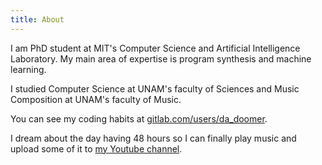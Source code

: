 ```yaml
---
title: About
---
```


I am PhD student at MIT's Computer Science and Artificial Intelligence
Laboratory. My main area of expertise is program synthesis and machine
learning.

I studied Computer Science at UNAM's faculty of Sciences and Music
Composition at UNAM's faculty of Music.

You can see my coding habits at [gitlab.com/users/da_doomer](https://gitlab.com/da_doomer).

I dream about the day having 48 hours so I can finally play music and upload some of it to [my Youtube channel](https://www.youtube.com/channel/UCLQL3JFR3ugCqELLu4nMA-Q).
